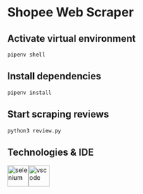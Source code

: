 # Shopee Web Scraper

## Activate virtual environment
```
pipenv shell
```

## Install dependencies
```
pipenv install
```

## Start scraping reviews
```
python3 review.py
```

## Technologies & IDE

<div>
  <img style="float: left" src="https://selenium-python.readthedocs.io/_static/logo.png" height="48" alt="selenium"> &nbsp;
  <img style="float: left" src="https://code.visualstudio.com/assets/updates/1_35/logo-stable.png" height="48" alt="vscode">
</div>
